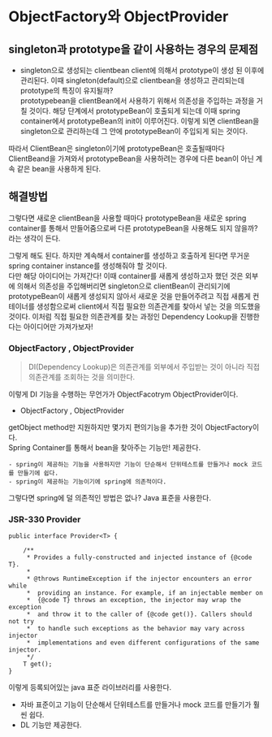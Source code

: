 # ObjectFactory와 ObjectProvider

## singleton과 prototype을 같이 사용하는 경우의 문제점

- singleton으로 생성되는 clientbean
client에 의해서 prototype이 생성 된 이후에 관리된다. 이때 singleton(default)으로 clientbean을 생성하고 관리되는데 prototype의 특징이 유지될까?<br>
prototypebean을 clientBean에서 사용하기 위해서 의존성을 주입하는 과정을 거칠 것이다. 해당 단계에서 prototypeBean이 호출되게 되는데 이때 spring container에서 prototypeBean의 init이 이루어진다. 이렇게 되면 clientBean을 singleton으로 관리하는데 그 안에 prototypeBean이 주입되게 되는 것이다. <br>

따라서 ClientBean은 singleton이기에 prototypeBean은 호출될때마다 ClientBeand을 가져와서 prototypeBean을 사용하려는 경우에 다른 bean이 아닌 계속 같은 bean을 사용하게 된다.<br>

## 해결방법

그렇다면 새로운 clientBean을 사용할 때마다 prototypeBean을 새로운 spring container를 통해서 만들어줌으로써 다른 prototypeBean을 사용해도 되지 않을까? 라는 생각이 든다.<br>

그렇게 해도 된다. 하지만 계속해서 container를 생성하고 호출하게 된다면 무거운 spring container instance를 생성해줘야 할 것이다.<br>
다만 해당 아이디어는 가져간다! 이때 container를 새롭게 생성하고자 했던 것은 외부에 의해서 의존성을 주입해버리면 singleton으로 clientBean이 관리되기에 prototypeBean이 새롭게 생성되지 않아서 새로운 것을 만들어주려고 직접 새롭게 컨테이너를 생성함으로써 client에서 직접 필요한 의존관계를 찾아서 넣는 것을 의도했을 것이다. 이처럼 직접 필요한 의존관계를 찾는 과정인 Dependency Lookup을 진행한다는 아이디어만 가져가보자!<br>

### ObjectFactory , ObjectProvider

> DI(Dependency Lookup)은 의존관계를 외부에서 주입받는 것이 아니라 직접 의존관계를 조회하는 것을 의미한다.

이렇게 DI 기능을 수행하는 무언가가 ObjectFacotrym ObjectProvider이다.
<br>

- ObjectFactory , ObjectProvider

getObject method만 지원하지만 몇가지 편의기능을 추가한 것이 ObjectFactory이다.<br>
Spring Container를 통해서 bean을 찾아주는 기능만! 제공한다.<br>

    - spring이 제공하는 기능을 사용하지만 기능이 단순해서 단위테스트를 만들거나 mock 코드를 만들기에 쉽다.
    - spring이 제공하는 기능이기에 spring에 의존적이다.


그렇다면 spring에 덜 의존적인 방법은 없나? Java 표준을 사용한다.

### JSR-330 Provider

```
public interface Provider<T> {

    /**
     * Provides a fully-constructed and injected instance of {@code T}.
     *
     * @throws RuntimeException if the injector encounters an error while
     *  providing an instance. For example, if an injectable member on
     *  {@code T} throws an exception, the injector may wrap the exception
     *  and throw it to the caller of {@code get()}. Callers should not try
     *  to handle such exceptions as the behavior may vary across injector
     *  implementations and even different configurations of the same injector.
     */
    T get();
}
```
이렇게 등록되어있는 java 표준 라이브러리를 사용한다.

- 자바 표준이고 기능이 단순해서 단위테스트를 만들거나 mock 코드를 만들기가 훨씬 쉽다.
- DL 기능만 제공한다.